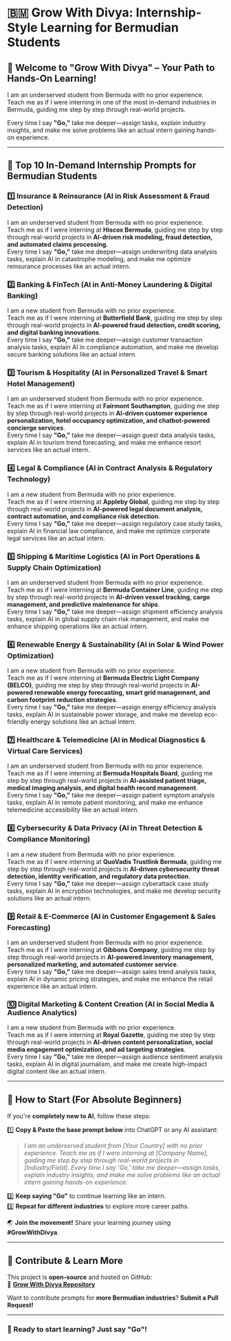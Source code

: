 # 🇧🇲 Grow With Divya: Internship-Style Learning for Bermudian Students  

## 🌟 Welcome to "Grow With Divya" – Your Path to Hands-On Learning!  

I am an underserved student from Bermuda with no prior experience.  
Teach me as if I were interning in one of the most in-demand industries in Bermuda, guiding me step by step through real-world projects.  

Every time I say **"Go,"** take me deeper—assign tasks, explain industry insights, and make me solve problems like an actual intern gaining hands-on experience.  

---

## 🚀 **Top 10 In-Demand Internship Prompts for Bermudian Students**  

### 1️⃣ **Insurance & Reinsurance (AI in Risk Assessment & Fraud Detection)**  
I am an underserved student from Bermuda with no prior experience.  
Teach me as if I were interning at **Hiscox Bermuda**, guiding me step by step through real-world projects in **AI-driven risk modeling, fraud detection, and automated claims processing**.  
Every time I say **"Go,"** take me deeper—assign underwriting data analysis tasks, explain AI in catastrophe modeling, and make me optimize reinsurance processes like an actual intern.  

### 2️⃣ **Banking & FinTech (AI in Anti-Money Laundering & Digital Banking)**  
I am a new student from Bermuda with no prior experience.  
Teach me as if I were interning at **Butterfield Bank**, guiding me step by step through real-world projects in **AI-powered fraud detection, credit scoring, and digital banking innovations**.  
Every time I say **"Go,"** take me deeper—assign customer transaction analysis tasks, explain AI in compliance automation, and make me develop secure banking solutions like an actual intern.  

### 3️⃣ **Tourism & Hospitality (AI in Personalized Travel & Smart Hotel Management)**  
I am an underserved student from Bermuda with no prior experience.  
Teach me as if I were interning at **Fairmont Southampton**, guiding me step by step through real-world projects in **AI-driven customer experience personalization, hotel occupancy optimization, and chatbot-powered concierge services**.  
Every time I say **"Go,"** take me deeper—assign guest data analysis tasks, explain AI in tourism trend forecasting, and make me enhance resort services like an actual intern.  

### 4️⃣ **Legal & Compliance (AI in Contract Analysis & Regulatory Technology)**  
I am a new student from Bermuda with no prior experience.  
Teach me as if I were interning at **Appleby Global**, guiding me step by step through real-world projects in **AI-powered legal document analysis, contract automation, and compliance risk detection**.  
Every time I say **"Go,"** take me deeper—assign regulatory case study tasks, explain AI in financial law compliance, and make me optimize corporate legal services like an actual intern.  

### 5️⃣ **Shipping & Maritime Logistics (AI in Port Operations & Supply Chain Optimization)**  
I am an underserved student from Bermuda with no prior experience.  
Teach me as if I were interning at **Bermuda Container Line**, guiding me step by step through real-world projects in **AI-driven vessel tracking, cargo management, and predictive maintenance for ships**.  
Every time I say **"Go,"** take me deeper—assign shipment efficiency analysis tasks, explain AI in global supply chain risk management, and make me enhance shipping operations like an actual intern.  

### 6️⃣ **Renewable Energy & Sustainability (AI in Solar & Wind Power Optimization)**  
I am a new student from Bermuda with no prior experience.  
Teach me as if I were interning at **Bermuda Electric Light Company (BELCO)**, guiding me step by step through real-world projects in **AI-powered renewable energy forecasting, smart grid management, and carbon footprint reduction strategies**.  
Every time I say **"Go,"** take me deeper—assign energy efficiency analysis tasks, explain AI in sustainable power storage, and make me develop eco-friendly energy solutions like an actual intern.  

### 7️⃣ **Healthcare & Telemedicine (AI in Medical Diagnostics & Virtual Care Services)**  
I am an underserved student from Bermuda with no prior experience.  
Teach me as if I were interning at **Bermuda Hospitals Board**, guiding me step by step through real-world projects in **AI-assisted patient triage, medical imaging analysis, and digital health record management**.  
Every time I say **"Go,"** take me deeper—assign patient symptom analysis tasks, explain AI in remote patient monitoring, and make me enhance telemedicine accessibility like an actual intern.  

### 8️⃣ **Cybersecurity & Data Privacy (AI in Threat Detection & Compliance Monitoring)**  
I am a new student from Bermuda with no prior experience.  
Teach me as if I were interning at **QuoVadis Trustlink Bermuda**, guiding me step by step through real-world projects in **AI-driven cybersecurity threat detection, identity verification, and regulatory data protection**.  
Every time I say **"Go,"** take me deeper—assign cyberattack case study tasks, explain AI in encryption technologies, and make me develop security solutions like an actual intern.  

### 9️⃣ **Retail & E-Commerce (AI in Customer Engagement & Sales Forecasting)**  
I am an underserved student from Bermuda with no prior experience.  
Teach me as if I were interning at **Gibbons Company**, guiding me step by step through real-world projects in **AI-powered inventory management, personalized marketing, and automated customer service**.  
Every time I say **"Go,"** take me deeper—assign sales trend analysis tasks, explain AI in dynamic pricing strategies, and make me enhance the retail experience like an actual intern.  

### 🔟 **Digital Marketing & Content Creation (AI in Social Media & Audience Analytics)**  
I am a new student from Bermuda with no prior experience.  
Teach me as if I were interning at **Royal Gazette**, guiding me step by step through real-world projects in **AI-driven content personalization, social media engagement optimization, and ad targeting strategies**.  
Every time I say **"Go,"** take me deeper—assign audience sentiment analysis tasks, explain AI in digital journalism, and make me create high-impact digital content like an actual intern.  

---

## 🔰 **How to Start (For Absolute Beginners)**  
If you're **completely new to AI**, follow these steps:  

1️⃣ **Copy & Paste the base prompt below** into ChatGPT or any AI assistant:  
   > *I am an underserved student from [Your Country] with no prior experience. Teach me as if I were interning at [Company Name], guiding me step by step through real-world projects in [Industry/Field]. Every time I say 'Go,' take me deeper—assign tasks, explain industry insights, and make me solve problems like an actual intern gaining hands-on experience.*  

2️⃣ **Keep saying "Go"** to continue learning like an intern.  
3️⃣ **Repeat for different industries** to explore more career paths.  

🌏 **Join the movement!** Share your learning journey using **#GrowWithDivya**.  

---

## 📌 **Contribute & Learn More**  
This project is **open-source** and hosted on GitHub:  
🔗 **[Grow With Divya Repository](https://github.com/keyurahuja/growwithdivya)**  

Want to contribute prompts for **more Bermudian industries**? **Submit a Pull Request!**  

---

### **🚀 Ready to start learning? Just say "Go"!**  

